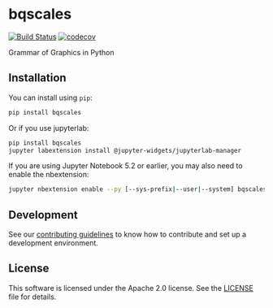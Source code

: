 # bqscales

[![Build Status](https://travis-ci.com/bqplot/bqscales.svg?branch=master)](https://travis-ci.com/bqplot/bqscales)
[![codecov](https://codecov.io/gh/bqplot/bqscales/branch/master/graph/badge.svg)](https://codecov.io/gh/bqplot/bqscales)


Grammar of Graphics in Python

## Installation

You can install using `pip`:

```bash
pip install bqscales
```

Or if you use jupyterlab:

```bash
pip install bqscales
jupyter labextension install @jupyter-widgets/jupyterlab-manager
```

If you are using Jupyter Notebook 5.2 or earlier, you may also need to enable
the nbextension:

```bash
jupyter nbextension enable --py [--sys-prefix|--user|--system] bqscales
```

## Development

See our [contributing guidelines](CONTRIBUTING.md) to know how to contribute and set up a development environment.

## License

This software is licensed under the Apache 2.0 license. See the [LICENSE](LICENSE) file for details.

